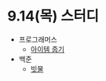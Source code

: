 # 9.14(목) 스터디

- 프로그래머스
  - [아이템 줍기](https://school.programmers.co.kr/learn/courses/30/lessons/87694)
- 백준
  - [빗물](https://www.acmicpc.net/problem/14719)
